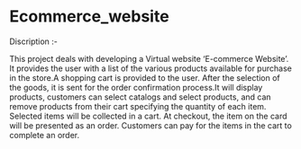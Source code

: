 # Ecommerce_website

Discription :-

This project deals with developing a Virtual website ‘E-commerce Website’. It provides the user with a list of the
various products available for purchase in the store.A shopping cart is provided to the user. After the selection of the
goods, it is sent for the order confirmation process.It will display products, customers can select catalogs and select
products, and can remove products from their cart specifying the quantity of each item. Selected items will be
collected in a cart. At checkout, the item on the card will be presented as an order. Customers can pay for the items
in the cart to complete an order.
